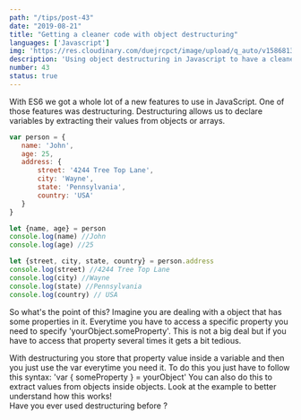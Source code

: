 ```yaml
---
path: "/tips/post-43"
date: "2019-08-21"
title: "Getting a cleaner code with object destructuring"
languages: ['Javascript']
img: 'https://res.cloudinary.com/duejrcpct/image/upload/q_auto/v1586813336/tips/43-1_jvidof.png'
description: 'Using object destructuring in Javascript to have a cleaner code'
number: 43
status: true
---
```


With ES6 we got a whole lot of a new features to use in JavaScript. One of those features was destructuring. Destructuring allows us to declare variables by extracting their values from objects or arrays.

 ```javascript
var person = {
    name: 'John',
    age: 25,
    address: {
        street: '4244 Tree Top Lane',
        city: 'Wayne',
        state: 'Pennsylvania',
        country: 'USA'
    }
}

let {name, age} = person
console.log(name) //John
console.log(age) //25

let {street, city, state, country} = person.address
console.log(street) //4244 Tree Top Lane
console.log(city) //Wayne
console.log(state) //Pennsylvania
console.log(country) // USA
 ```

So what's the point of this? Imagine you are dealing with a object that has some properties in it. Everytime you have to access a specific property you need to specify 'yourObject.someProperty'. This is not a big deal but if you have to access that property several times it gets a bit tedious.

With destructuring you store that property value inside a variable and then you just use the var everytime you need it.
To do this you just have to follow this syntax:
'var { someProperty } = yourObject'
You can also do this to extract values from objects inside objects. Look at the example to better understand how this works!  
Have you ever used destructuring before ?
